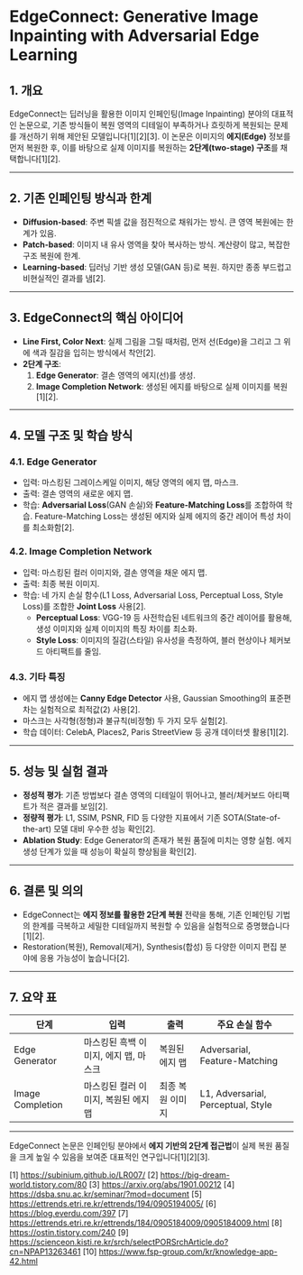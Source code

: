 # EdgeConnect: Generative Image Inpainting with Adversarial Edge Learning

## 1. 개요

EdgeConnect는 딥러닝을 활용한 이미지 인페인팅(Image Inpainting) 분야의 대표적인 논문으로, 기존 방식들이 복원 영역의 디테일이 부족하거나 흐릿하게 복원되는 문제를 개선하기 위해 제안된 모델입니다[1][2][3]. 이 논문은 이미지의 **에지(Edge)** 정보를 먼저 복원한 후, 이를 바탕으로 실제 이미지를 복원하는 **2단계(two-stage) 구조**를 채택합니다[1][2].

---

## 2. 기존 인페인팅 방식과 한계

- **Diffusion-based**: 주변 픽셀 값을 점진적으로 채워가는 방식. 큰 영역 복원에는 한계가 있음.
- **Patch-based**: 이미지 내 유사 영역을 찾아 복사하는 방식. 계산량이 많고, 복잡한 구조 복원에 한계.
- **Learning-based**: 딥러닝 기반 생성 모델(GAN 등)로 복원. 하지만 종종 부드럽고 비현실적인 결과를 냄[2].

---

## 3. EdgeConnect의 핵심 아이디어

- **Line First, Color Next**: 실제 그림을 그릴 때처럼, 먼저 선(Edge)을 그리고 그 위에 색과 질감을 입히는 방식에서 착안[2].
- **2단계 구조**:
  1. **Edge Generator**: 결손 영역의 에지(선)를 생성.
  2. **Image Completion Network**: 생성된 에지를 바탕으로 실제 이미지를 복원[1][2].

---

## 4. 모델 구조 및 학습 방식

### 4.1. Edge Generator

- 입력: 마스킹된 그레이스케일 이미지, 해당 영역의 에지 맵, 마스크.
- 출력: 결손 영역의 새로운 에지 맵.
- 학습: **Adversarial Loss**(GAN 손실)와 **Feature-Matching Loss**를 조합하여 학습. Feature-Matching Loss는 생성된 에지와 실제 에지의 중간 레이어 특성 차이를 최소화함[2].

### 4.2. Image Completion Network

- 입력: 마스킹된 컬러 이미지와, 결손 영역을 채운 에지 맵.
- 출력: 최종 복원 이미지.
- 학습: 네 가지 손실 함수(L1 Loss, Adversarial Loss, Perceptual Loss, Style Loss)를 조합한 **Joint Loss** 사용[2].
  - **Perceptual Loss**: VGG-19 등 사전학습된 네트워크의 중간 레이어를 활용해, 생성 이미지와 실제 이미지의 특징 차이를 최소화.
  - **Style Loss**: 이미지의 질감(스타일) 유사성을 측정하여, 블러 현상이나 체커보드 아티팩트를 줄임.

### 4.3. 기타 특징

- 에지 맵 생성에는 **Canny Edge Detector** 사용, Gaussian Smoothing의 표준편차는 실험적으로 최적값(2) 사용[2].
- 마스크는 사각형(정형)과 불규칙(비정형) 두 가지 모두 실험[2].
- 학습 데이터: CelebA, Places2, Paris StreetView 등 공개 데이터셋 활용[1][2].

---

## 5. 성능 및 실험 결과

- **정성적 평가**: 기존 방법보다 결손 영역의 디테일이 뛰어나고, 블러/체커보드 아티팩트가 적은 결과를 보임[2].
- **정량적 평가**: L1, SSIM, PSNR, FID 등 다양한 지표에서 기존 SOTA(State-of-the-art) 모델 대비 우수한 성능 확인[2].
- **Ablation Study**: Edge Generator의 존재가 복원 품질에 미치는 영향 실험. 에지 생성 단계가 있을 때 성능이 확실히 향상됨을 확인[2].

---

## 6. 결론 및 의의

- EdgeConnect는 **에지 정보를 활용한 2단계 복원** 전략을 통해, 기존 인페인팅 기법의 한계를 극복하고 세밀한 디테일까지 복원할 수 있음을 실험적으로 증명했습니다[1][2].
- Restoration(복원), Removal(제거), Synthesis(합성) 등 다양한 이미지 편집 분야에 응용 가능성이 높습니다[2].

---

## 7. 요약 표

| 단계               | 입력                                         | 출력                | 주요 손실 함수                             |
|--------------------|----------------------------------------------|---------------------|--------------------------------------------|
| Edge Generator     | 마스킹된 흑백 이미지, 에지 맵, 마스크         | 복원된 에지 맵      | Adversarial, Feature-Matching              |
| Image Completion   | 마스킹된 컬러 이미지, 복원된 에지 맵         | 최종 복원 이미지    | L1, Adversarial, Perceptual, Style         |

---

EdgeConnect 논문은 인페인팅 분야에서 **에지 기반의 2단계 접근법**이 실제 복원 품질을 크게 높일 수 있음을 보여준 대표적인 연구입니다[1][2][3].

[1] https://subinium.github.io/LR007/
[2] https://big-dream-world.tistory.com/80
[3] https://arxiv.org/abs/1901.00212
[4] https://dsba.snu.ac.kr/seminar/?mod=document
[5] https://ettrends.etri.re.kr/ettrends/194/0905194005/
[6] https://blog.everdu.com/397
[7] https://ettrends.etri.re.kr/ettrends/184/0905184009/0905184009.html
[8] https://ostin.tistory.com/240
[9] https://scienceon.kisti.re.kr/srch/selectPORSrchArticle.do?cn=NPAP13263461
[10] https://www.fsp-group.com/kr/knowledge-app-42.html
